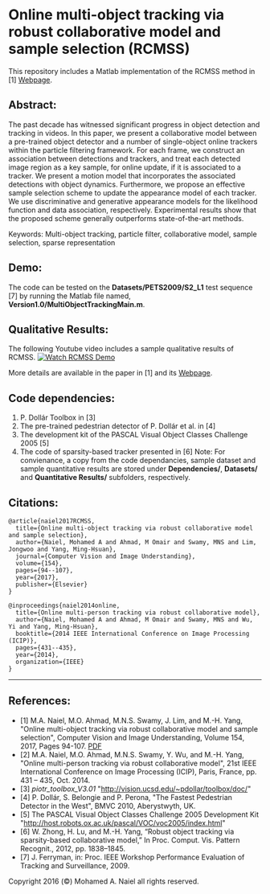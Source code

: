# Online multi-object tracking via robust collaborative model and sample selection (RCMSS)

This repository includes a Matlab implementation of the RCMSS method in [1] [Webpage](https://users.encs.concordia.ca/~rcmss/). 

## Abstract:
The past decade has witnessed significant progress in object detection and tracking in videos. In this paper, we present a collaborative model between a pre-trained object detector and a number of single-object online trackers within the particle filtering framework. For each frame, we construct an association between detections and trackers, and treat each detected image region as a key sample, for online update, if it is associated to a tracker. We present a motion model that incorporates the associated detections with object dynamics. Furthermore, we propose an effective sample selection scheme to update the appearance model of each tracker. We use discriminative and generative appearance models for the likelihood function and data association, respectively. Experimental results show that the proposed scheme generally outperforms state-of-the-art methods.

Keywords: Multi-object tracking, particle filter, collaborative model, sample selection, sparse representation

## Demo:
The code can be tested on the **Datasets/PETS2009/S2_L1** test sequence [7] by running the Matlab file named, **Version1.0/MultiObjectTrackingMain.m**. 

## Qualitative Results:
The following Youtube video includes a sample qualitative results of RCMSS.
[![Watch RCMSS Demo](http://img.youtube.com/vi/lnAUnU596UE/0.jpg)](http://www.youtube.com/watch?v=lnAUnU596UE "Online Multi-Object Tracking Via Robust Collaborative Model and Sample Selection")

More details are available in the paper in [1] and its [Webpage](https://users.encs.concordia.ca/~rcmss/).

## Code dependencies: 
1) P. Dollár Toolbox in [3]
2) The pre-trained pedestrian detector of P. Dollár et al. in [4]
3) The development kit of the PASCAL Visual Object Classes Challenge 2005 [5]
4) The code of sparsity-based tracker presented in [6]
    Note: For convienance, a copy from the code dependancies, sample dataset and sample quantitative results are stored under **Dependencies/**, **Datasets/** and **Quantitative Results/** subfolders, respectively.

## Citations:

````
@article{naiel2017RCMSS,
  title={Online multi-object tracking via robust collaborative model and sample selection},
  author={Naiel, Mohamed A and Ahmad, M Omair and Swamy, MNS and Lim, Jongwoo and Yang, Ming-Hsuan},
  journal={Computer Vision and Image Understanding},
  volume={154},
  pages={94--107},
  year={2017},
  publisher={Elsevier}
}
````
````
@inproceedings{naiel2014online,
  title={Online multi-person tracking via robust collaborative model},
  author={Naiel, Mohamed A and Ahmad, M Omair and Swamy, MNS and Wu, Yi and Yang, Ming-Hsuan},
  booktitle={2014 IEEE International Conference on Image Processing (ICIP)},
  pages={431--435},
  year={2014},
  organization={IEEE}
}
````
-------------------------------------------------------------------------------------------------------
## References:
- [1] M.A. Naiel, M.O. Ahmad, M.N.S. Swamy, J. Lim, and M.-H. Yang, "Online multi-object tracking via robust collaborative model and sample selection", Computer Vision and Image Understanding, Volume 154, 2017, Pages 94-107. [PDF](https://users.encs.concordia.ca/~rcmss/include/Papers/CVIU2016.pdf)
- [2] M.A. Naiel, M.O. Ahmad, M.N.S. Swamy, Y. Wu, and M.-H. Yang, "Online multi-person tracking via robust collaborative model", 21st IEEE International Conference on Image Processing (ICIP), Paris, France, pp. 431 – 435, Oct. 2014. 
- [3] *piotr_toolbox_V3.01* "http://vision.ucsd.edu/~pdollar/toolbox/doc/"
- [4] P. Dollár, S. Belongie and P. Perona, "The Fastest Pedestrian Detector in the West", BMVC 2010, Aberystwyth, UK.
- [5] The PASCAL Visual Object Classes Challenge 2005 Development Kit "http://host.robots.ox.ac.uk/pascal/VOC/voc2005/index.html"
- [6] W. Zhong, H. Lu, and M.-H. Yang, “Robust object tracking via sparsity-based collaborative model,” In Proc. Comput. Vis. Pattern Recognit., 2012, pp. 1838–1845.
- [7] J. Ferryman, in: Proc. IEEE Workshop Performance Evaluation of Tracking and Surveillance, 2009.

Copyright 2016 (&copy;) Mohamed A. Naiel all rights reserved.

